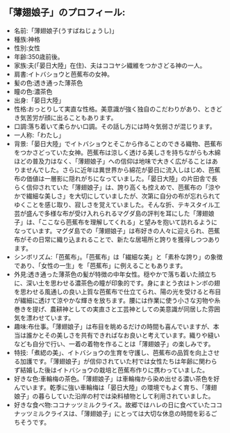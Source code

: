 ## 「薄翅娘子」のプロフィール:

* 名前:「薄翅娘子(うすばねじょうし)」
* 種族:神格
* 性別:女性
* 年齢:350歳前後。
* 家族:夫(「晏日大陸」在住)、夫はココヤシ繊維をつかさどる神の一人。
* 肩書:イトバショウと芭蕉布の女神。
* 髪の色:透き通った薄茶色
* 瞳の色:濃茶色
* 出身:「晏日大陸」
* 性格:おっとりして実直な性格。美意識が強く独自のこだわりがあり、ときどき気苦労が顔に出ることもあります。
* 口調:落ち着いて柔らかい口調。その話し方には時々気弱さが混じります。
* 一人称:「わたし」
* 背景:「晏日大陸」でイトバショウとそこから作ることのできる織物、芭蕉布をつかさどっていた女神。芭蕉布は涼しく透ける美しさを持ちながらも木綿ほどの普及力はなく、「薄翅娘子」への信仰は地味で大きく広がることはありませんでした。さらに近年は異世界から綿花が晏日に流入しはじめ、芭蕉布の価値は一層影に隠れがちになっていました。「晏日大陸」の片田舎で長らく信仰されていた「薄翅娘子」は、誇り高くも控えめで、芭蕉布の「涼やかで繊細な美しさ」を大切にしていましたが、次第に自分の布が忘れられてゆくことを感じ取り、寂しさを覚えていました。そんな折、テキスタイル工芸が盛んで多様な布が受け入れられるマグダ島の評判を耳にした「薄翅娘子」は、「ここなら芭蕉布を理解してくれる」と望みを抱いて訪れるようになっています。マグダ島での「薄翅娘子」は布好きの人々に迎えられ、芭蕉布がその日常に織り込まれることで、新たな居場所と誇りを獲得しつつあります。
* シンボリズム:「芭蕉布」。「芭蕉布」は「繊細な美」と「素朴な誇り」の象徴であり、「女性の一生」を「芭蕉布」に例えることもあります。
* 外見:透き通った薄茶色の髪が特徴の中年女性。穏やかで落ち着いた顔立ちに、深い土を思わせる濃茶色の瞳が印象的です。身にまとう衣はトンボの翅を思わせる風通しの良い上質な芭蕉布で仕立てられ、陽の光を受けると布目が繊細に透けて涼やかな輝きを放ちます。腰には作業に使う小さな刃物や糸巻きを提げ、農耕神としての実直さと工芸神としての美意識が同居した雰囲気を漂わせています。
* 趣味:布仕事。「薄翅娘子」は布目を眺めるだけの時間も喜んでいますが、本当は誰かとその美しさを共有できればなお良いと考えています。織りや縫いなども自分で行い、一着の着物を作ることは「薄翅娘子」の楽しみです。
* 特技:「煮綛の美」、イトバショウの生育を守護し、芭蕉布の品質を向上させる加護です。「薄翅娘子」が信仰されていた村では女性たちは年齢に関わらず結婚した後はイトバショウの栽培と芭蕉布作りに携わっていました。
* 好きな色:車輪梅の茶色。「薄翅娘子」は車輪梅から染め出せる濃い茶色を好んでいます。乾季に強い車輪梅は「晏日大陸」の環境でもよく育ち、「薄翅娘子」の暮らしていた沿岸の村では染料植物として利用されていました。
* 好きな食べ物:ココナッツミルクライス。故郷ではハレの日に食べていたココナッツミルクライスは、「薄翅娘子」にとっては大切な休息の時間を彩るごちそうです。
